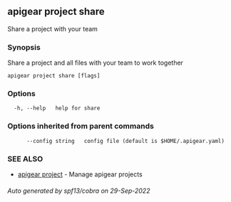 ## apigear project share

Share a project with your team

### Synopsis

Share a project and all files with your team to work together

```
apigear project share [flags]
```

### Options

```
  -h, --help   help for share
```

### Options inherited from parent commands

```
      --config string   config file (default is $HOME/.apigear.yaml)
```

### SEE ALSO

* [apigear project](apigear_project.md)	 - Manage apigear projects

###### Auto generated by spf13/cobra on 29-Sep-2022
